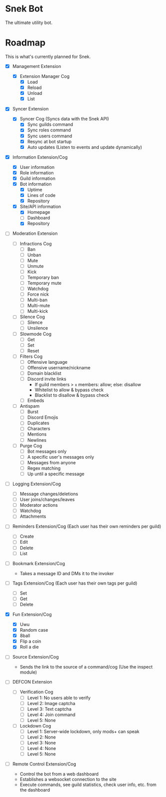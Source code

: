 # Snek Bot
The ultimate utility bot.

# Roadmap
This is what's currently planned for Snek.

- [x] Management Extension
    - [x] Extension Manager Cog
        - [x] Load
        - [x] Reload
        - [x] Unload
        - [x] List

- [x] Syncer Extension
    - [x] Syncer Cog (Syncs data with the Snek API)
        - [x] Sync guilds command
        - [x] Sync roles command
        - [x] Sync users command
        - [x] Resync at bot startup
        - [x] Auto updates (Listen to events and update dynamically)

- [x] Information Extension/Cog
    - [x] User information
    - [x] Role information
    - [x] Guild information
    - [x] Bot information
        - [x] Uptime
        - [x] Lines of code
        - [x] Repository
    - [x] Site/API information
        - [x] Homepage
        - [ ] Dashboard
        - [x] Repository

- [ ] Moderation Extension

    - [ ] Infractions Cog
        - [ ] Ban
        - [ ] Unban
        - [ ] Mute
        - [ ] Unmute
        - [ ] Kick
        - [ ] Temporary ban
        - [ ] Temporary mute
        - [ ] Watchdog
        - [ ] Force nick
        - [ ] Multi-ban
        - [ ] Multi-mute
        - [ ] Multi-kick

    - [ ] Silence Cog
        - [ ] Silence
        - [ ] Unsilence

    - [ ] Slowmode Cog
        - [ ] Get
        - [ ] Set
        - [ ] Reset

    - [ ] Filters Cog
        - [ ] Offensive language
        - [ ] Offensive username/nickname
        - [ ] Domain blacklist
        - [ ] Discord invite links
            - If guild members > `x` members: allow; else: disallow
            - Whitelist to allow & bypass check
            - Blacklist to disallow & bypass check
        - [ ] Embeds

    - [ ] Antispam
        - [ ] Burst
        - [ ] Discord Emojis
        - [ ] Duplicates
        - [ ] Characters
        - [ ] Mentions
        - [ ] Newlines

    - [ ] Purge Cog
        - [ ] Bot messages only
        - [ ] A specific user's messages only
        - [ ] Messages from anyone
        - [ ] Regex matching
        - [ ] Up until a specific message

- [ ] Logging Extension/Cog
    - [ ] Message changes/deletions
    - [ ] User joins/changes/leaves
    - [ ] Moderator actions
    - [ ] Watchdog
    - [ ] Attachments

- [ ] Reminders Extension/Cog (Each user has their own reminders per guild)
    - [ ] Create
    - [ ] Edit
    - [ ] Delete
    - [ ] List

- [ ] Bookmark Extension/Cog
    - Takes a message ID and DMs it to the invoker

- [ ] Tags Extension/Cog (Each user has their own tags per guild)
    - [ ] Set
    - [ ] Get
    - [ ] Delete

- [x] Fun Extension/Cog
    - [x] Uwu
    - [x] Random case
    - [x] 8ball
    - [x] Flip a coin
    - [x] Roll a die

- [ ] Source Extension/Cog
    - Sends the link to the source of a command/cog (Use the inspect module)

- [ ] DEFCON Extension

    - [ ] Verification Cog
        - [ ] Level 1: No users able to verify
        - [ ] Level 2: Image captcha
        - [ ] Level 3: Text captcha
        - [ ] Level 4: Join command
        - [ ] Level 5: None

    - [ ] Lockdown Cog
        - [ ] Level 1: Server-wide lockdown, only mods+ can speak
        - [ ] Level 2: None
        - [ ] Level 3: None
        - [ ] Level 4: None
        - [ ] Level 5: None

- [ ] Remote Control Extension/Cog
    - Control the bot from a web dashboard
    - Establishes a websocket connection to the site
    - Execute commands, see guild statistics, check user info, etc. from the dashboard
